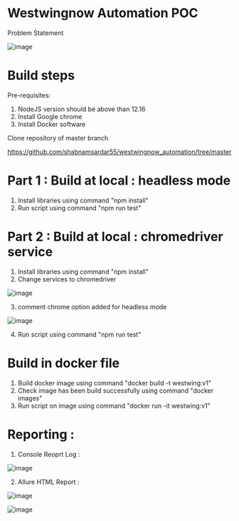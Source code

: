 # Westwingnow Automation POC

Problem Statement

![image](https://user-images.githubusercontent.com/74857236/119126822-2ae99300-ba51-11eb-90e5-0637888261c1.png)


# Build steps

Pre-requisites:
1. NodeJS version should be above than 12.16
2. Install Google chrome
3. Install Docker software

Clone repository of master branch

https://github.com/shabnamsardar55/westwingnow_automation/tree/master
 
# Part 1 : Build at local : headless mode 
1. Install libraries using command "npm install"
2. Run script using command "npm run test"

# Part 2 : Build at local : chromedriver service
1. Install libraries using command "npm install"
2. Change services to chromedriver

![image](https://user-images.githubusercontent.com/74857236/119124803-b31a6900-ba4e-11eb-9f7b-6427129ed884.png)

3. comment chrome option added for headless mode

![image](https://user-images.githubusercontent.com/74857236/119125030-f1b02380-ba4e-11eb-9876-b94d67ebe90e.png)

4. Run script using command "npm run test"

# Build in docker file
1. Build docker image using command "docker build -t westwing:v1"
2. Check image has been build successfully using command "docker images"
3. Run script on image using command "docker run -it westwing:v1"

# Reporting :

1. Console Reoprt Log : 

![image](https://user-images.githubusercontent.com/77624984/125280291-7e31e080-e332-11eb-96a7-16530ad3f51c.png)


2. Allure HTML Report : 

![image](https://user-images.githubusercontent.com/77624984/125280099-53478c80-e332-11eb-82ec-5d47cd961a0b.png)

![image](https://user-images.githubusercontent.com/77624984/125280182-678b8980-e332-11eb-818a-2670ac45ac64.png)




